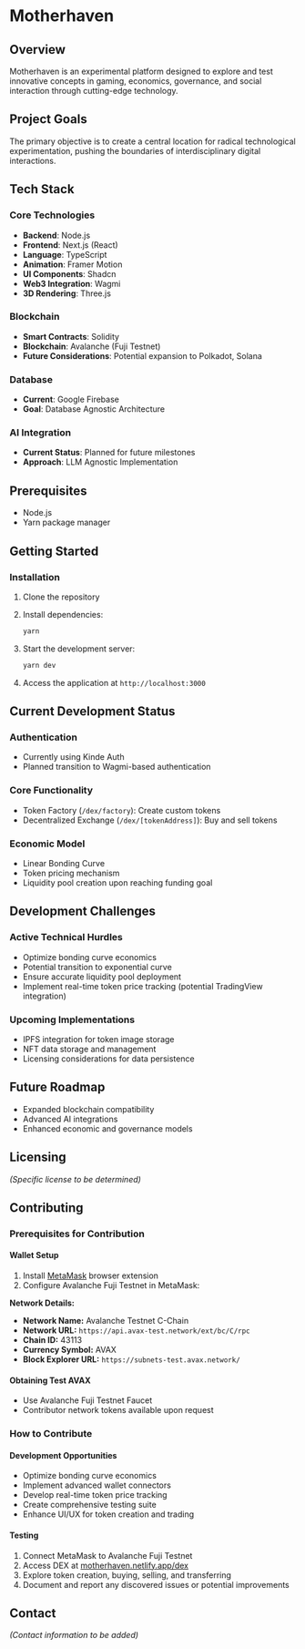 # Motherhaven

## Overview

Motherhaven is an experimental platform designed to explore and test innovative concepts in gaming, economics, governance, and social interaction through cutting-edge technology.

## Project Goals

The primary objective is to create a central location for radical technological experimentation, pushing the boundaries of interdisciplinary digital interactions.

## Tech Stack

### Core Technologies
- **Backend**: Node.js
- **Frontend**: Next.js (React)
- **Language**: TypeScript
- **Animation**: Framer Motion
- **UI Components**: Shadcn
- **Web3 Integration**: Wagmi
- **3D Rendering**: Three.js

### Blockchain
- **Smart Contracts**: Solidity
- **Blockchain**: Avalanche (Fuji Testnet)
- **Future Considerations**: Potential expansion to Polkadot, Solana

### Database
- **Current**: Google Firebase
- **Goal**: Database Agnostic Architecture

### AI Integration
- **Current Status**: Planned for future milestones
- **Approach**: LLM Agnostic Implementation

## Prerequisites

- Node.js
- Yarn package manager

## Getting Started

### Installation

1. Clone the repository
2. Install dependencies:
   ```bash
   yarn
   ```
3. Start the development server:
   ```bash
   yarn dev
   ```

4. Access the application at `http://localhost:3000`

## Current Development Status

### Authentication
- Currently using Kinde Auth
- Planned transition to Wagmi-based authentication

### Core Functionality
- Token Factory (`/dex/factory`): Create custom tokens
- Decentralized Exchange (`/dex/[tokenAddress]`): Buy and sell tokens

### Economic Model
- Linear Bonding Curve
- Token pricing mechanism
- Liquidity pool creation upon reaching funding goal

## Development Challenges

### Active Technical Hurdles
- Optimize bonding curve economics
- Potential transition to exponential curve
- Ensure accurate liquidity pool deployment
- Implement real-time token price tracking (potential TradingView integration)

### Upcoming Implementations
- IPFS integration for token image storage
- NFT data storage and management
- Licensing considerations for data persistence

## Future Roadmap
- Expanded blockchain compatibility
- Advanced AI integrations
- Enhanced economic and governance models

## Licensing
*(Specific license to be determined)*

## Contributing

### Prerequisites for Contribution

#### Wallet Setup
1. Install [MetaMask](https://metamask.io/) browser extension
2. Configure Avalanche Fuji Testnet in MetaMask:

**Network Details:**
- **Network Name:** Avalanche Testnet C-Chain
- **Network URL:** `https://api.avax-test.network/ext/bc/C/rpc`
- **Chain ID:** 43113
- **Currency Symbol:** AVAX
- **Block Explorer URL:** `https://subnets-test.avax.network/`

#### Obtaining Test AVAX
- Use Avalanche Fuji Testnet Faucet
- Contributor network tokens available upon request

### How to Contribute

#### Development Opportunities
- Optimize bonding curve economics
- Implement advanced wallet connectors
- Develop real-time token price tracking
- Create comprehensive testing suite
- Enhance UI/UX for token creation and trading

#### Testing
1. Connect MetaMask to Avalanche Fuji Testnet
2. Access DEX at [motherhaven.netlify.app/dex](https://motherhaven.netlify.app/dex)
3. Explore token creation, buying, selling, and transferring
4. Document and report any discovered issues or potential improvements

## Contact
*(Contact information to be added)*
